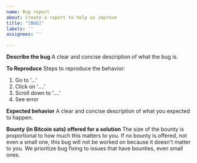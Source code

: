 ```yaml
---
name: Bug report
about: Create a report to help us improve
title: "[BUG]"
labels: ''
assignees: ''

---
```


**Describe the bug**
A clear and concise description of what the bug is.

**To Reproduce**
Steps to reproduce the behavior:
1. Go to '...'
2. Click on '....'
3. Scroll down to '....'
4. See error

**Expected behavior**
A clear and concise description of what you expected to happen.

**Bounty (in Bitcoin sats) offered for a solution**
The size of the bounty is proportional to how much this matters to you. If no bounty is offered,
not even a small one, this bug will not be worked on because it doesn't matter to you. We prioritize
bug fixing to issues that have bounties, even small ones.
